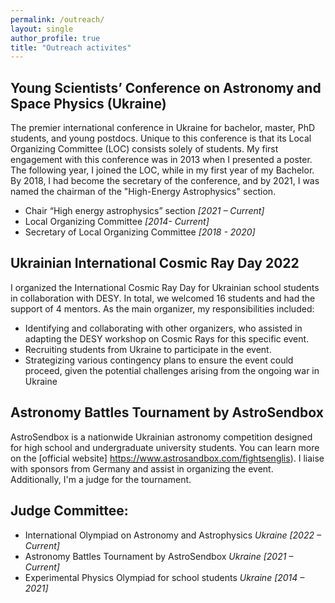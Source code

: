 ```yaml
---
permalink: /outreach/
layout: single
author_profile: true
title: "Outreach activites"
---
```


## Young Scientists’ Conference on Astronomy and Space Physics (Ukraine)
The premier international conference in Ukraine for bachelor, master, PhD students, and young postdocs. Unique to this conference is that its Local Organizing Committee (LOC) consists solely of students. My first engagement with this conference was in 2013 when I presented a poster. The following year, I joined the LOC, while in my first year of my Bachelor. By 2018, I had become the secretary of the conference, and by 2021, I was named the chairman of the "High-Energy Astrophysics" section.  

- Chair “High energy astrophysics” section *[2021 – Current]*
- Local Organizing Committee  *[2014- Current]*
- Secretary of Local Organizing Committee *[2018 - 2020]* 


## Ukrainian International Cosmic Ray Day 2022 
I organized the International Cosmic Ray Day for Ukrainian school students in collaboration with DESY. In total, we welcomed 16 students and had the support of 4 mentors. As the main organizer, my responsibilities included:

- Identifying and collaborating with other organizers, who assisted in adapting the DESY workshop on Cosmic Rays for this specific event.
- Recruiting students from Ukraine to participate in the event.
- Strategizing various contingency plans to ensure the event could proceed, given the potential challenges arising from the ongoing war in Ukraine

## Astronomy Battles Tournament by AstroSendbox
AstroSendbox is a nationwide Ukrainian astronomy competition designed for high school and undergraduate university students. You can learn more on the [official website] https://www.astrosandbox.com/fightsenglis). I liaise with sponsors from Germany and assist in organizing the event. Additionally, I'm a judge for the tournament.

## Judge Committee:
- International Olympiad on Astronomy and Astrophysics *Ukraine [2022 – Current]*
- Astronomy Battles Tournament by AstroSendbox *Ukraine [2021 – Current]*
- Experimental Physics Olympiad for school students *Ukraine [2014 – 2021]*
  